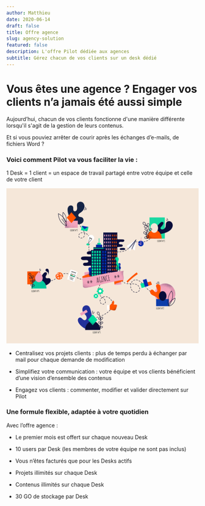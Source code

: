 ```yaml
---
author: Matthieu
date: 2020-06-14
draft: false
title: Offre agence
slug: agency-solution
featured: false
description: L'offre Pilot dédiée aux agences
subtitle: Gérez chacun de vos clients sur un desk dédié
---
```


# Vous êtes une agence ? Engager vos clients n’a jamais été aussi simple

Aujourd’hui, chacun de vos clients fonctionne d'une manière différente lorsqu'il s'agit de la gestion de leurs contenus.

Et si vous pouviez arrêter de courir après les échanges d’e-mails, de fichiers Word ?

### Voici comment Pilot va vous faciliter la vie :

1 Desk = 1 client = un espace de travail partagé entre votre équipe et celle de votre client

![illu_Plan de travail 1.jpg](illustration.png "illu_Plan de travail 1.jpg")

-   Centralisez vos projets clients : plus de temps perdu à échanger par mail pour chaque demande de modification

-   Simplifiez votre communication : votre équipe et vos clients bénéficient d’une vision d’ensemble des contenus

-   Engagez vos clients : commenter, modifier et valider directement sur Pilot

### Une formule flexible, adaptée à votre quotidien

Avec l’offre agence :

-   Le premier mois est offert sur chaque nouveau Desk

-   10 users par Desk (les membres de votre équipe ne sont pas inclus)

-   Vous n’êtes facturés que pour les Desks actifs

-   Projets illimités sur chaque Desk

-   Contenus illimités sur chaque Desk

-   30 GO de stockage par Desk

